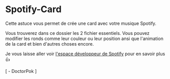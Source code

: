 # Spotify-Card

Cette astuce vous permet de crée une card avec votre musique Spotify.

Vous trouverez dans ce dossier les 2 fichier essentiels. Vous pouvez modifier les ronds comme leur couleur ou leur position ansi que l'animation de la card et bien d'autres choses encore.

Je vous laisse aller voir [l'espace développeur de Spotify](https://developer.spotify.com/) pour en savoir plus 👍

[ - DoctorPok ]
